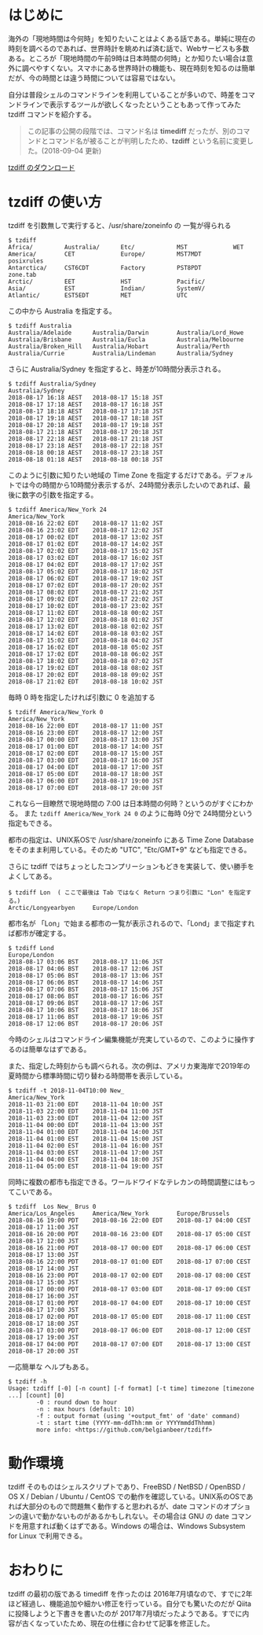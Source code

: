 # はじめに

海外の「現地時間は今何時」を知りたいことはよくある話である。単純に現在の時刻を調べるのであれば、世界時計を眺めれば済む話で、Webサービスも多数ある。ところが「現地時間の午前9時は日本時間の何時」とか知りたい場合は意外に調べやすくない。スマホにある世界時計の機能も、現在時刻を知るのは簡単だが、今の時間とは違う時間については容易ではない。

自分は普段シェルのコマンドラインを利用していることが多いので、時差をコマンドラインで表示するツールが欲しくなったということもあって作ってみた tzdiff コマンドを紹介する。

> この記事の公開の段階では、コマンド名は **timediff** だったが、別のコマンドとコマンド名が被ることが判明したため、**tzdiff** という名前に変更した。(2018-09-04 更新)

[tzdiff のダウンロード](https://github.com/belgianbeer/tzdiff)

# tzdiff の使い方

tzdiff を引数無しで実行すると、/usr/share/zoneinfo の 一覧が得られる

```
$ tzdiff
Africa/         Australia/      Etc/            MST             WET
America/        CET             Europe/         MST7MDT         posixrules
Antarctica/     CST6CDT         Factory         PST8PDT         zone.tab
Arctic/         EET             HST             Pacific/
Asia/           EST             Indian/         SystemV/
Atlantic/       EST5EDT         MET             UTC
```

この中から Australia を指定する。

```
$ tzdiff Australia
Australia/Adelaide      Australia/Darwin        Australia/Lord_Howe
Australia/Brisbane      Australia/Eucla         Australia/Melbourne
Australia/Broken_Hill   Australia/Hobart        Australia/Perth
Australia/Currie        Australia/Lindeman      Australia/Sydney
```

さらに Australia/Sydney を指定すると、時差が10時間分表示される。

```
$ tzdiff Australia/Sydney
Australia/Sydney
2018-08-17 16:18 AEST   2018-08-17 15:18 JST
2018-08-17 17:18 AEST   2018-08-17 16:18 JST
2018-08-17 18:18 AEST   2018-08-17 17:18 JST
2018-08-17 19:18 AEST   2018-08-17 18:18 JST
2018-08-17 20:18 AEST   2018-08-17 19:18 JST
2018-08-17 21:18 AEST   2018-08-17 20:18 JST
2018-08-17 22:18 AEST   2018-08-17 21:18 JST
2018-08-17 23:18 AEST   2018-08-17 22:18 JST
2018-08-18 00:18 AEST   2018-08-17 23:18 JST
2018-08-18 01:18 AEST   2018-08-18 00:18 JST
```

このように引数に知りたい地域の Time Zone を指定するだけである。デフォルトでは今の時間から10時間分表示するが、24時間分表示したいのであれば、最後に数字の引数を指定する。

```
$ tzdiff America/New_York 24
America/New_York
2018-08-16 22:02 EDT    2018-08-17 11:02 JST
2018-08-16 23:02 EDT    2018-08-17 12:02 JST
2018-08-17 00:02 EDT    2018-08-17 13:02 JST
2018-08-17 01:02 EDT    2018-08-17 14:02 JST
2018-08-17 02:02 EDT    2018-08-17 15:02 JST
2018-08-17 03:02 EDT    2018-08-17 16:02 JST
2018-08-17 04:02 EDT    2018-08-17 17:02 JST
2018-08-17 05:02 EDT    2018-08-17 18:02 JST
2018-08-17 06:02 EDT    2018-08-17 19:02 JST
2018-08-17 07:02 EDT    2018-08-17 20:02 JST
2018-08-17 08:02 EDT    2018-08-17 21:02 JST
2018-08-17 09:02 EDT    2018-08-17 22:02 JST
2018-08-17 10:02 EDT    2018-08-17 23:02 JST
2018-08-17 11:02 EDT    2018-08-18 00:02 JST
2018-08-17 12:02 EDT    2018-08-18 01:02 JST
2018-08-17 13:02 EDT    2018-08-18 02:02 JST
2018-08-17 14:02 EDT    2018-08-18 03:02 JST
2018-08-17 15:02 EDT    2018-08-18 04:02 JST
2018-08-17 16:02 EDT    2018-08-18 05:02 JST
2018-08-17 17:02 EDT    2018-08-18 06:02 JST
2018-08-17 18:02 EDT    2018-08-18 07:02 JST
2018-08-17 19:02 EDT    2018-08-18 08:02 JST
2018-08-17 20:02 EDT    2018-08-18 09:02 JST
2018-08-17 21:02 EDT    2018-08-18 10:02 JST
```

毎時 0 時を指定したければ引数に 0 を追加する

```
$ tzdiff America/New_York 0
America/New_York
2018-08-16 22:00 EDT    2018-08-17 11:00 JST
2018-08-16 23:00 EDT    2018-08-17 12:00 JST
2018-08-17 00:00 EDT    2018-08-17 13:00 JST
2018-08-17 01:00 EDT    2018-08-17 14:00 JST
2018-08-17 02:00 EDT    2018-08-17 15:00 JST
2018-08-17 03:00 EDT    2018-08-17 16:00 JST
2018-08-17 04:00 EDT    2018-08-17 17:00 JST
2018-08-17 05:00 EDT    2018-08-17 18:00 JST
2018-08-17 06:00 EDT    2018-08-17 19:00 JST
2018-08-17 07:00 EDT    2018-08-17 20:00 JST
```

これなら一目瞭然で現地時間の 7:00 は日本時間の何時？というのがすぐにわかる。
また `tzdiff America/New_York 24 0` のように毎時 0分で 24時間分という指定もできる。

都市の指定は、UNIX系OSで /usr/share/zoneinfo にある Time Zone Database をそのまま利用している。そのため "UTC", "Etc/GMT+9" なども指定できる。

さらに tzdiff ではちょっとしたコンプリーションもどきを実装して、使い勝手をよくしてある。

```
$ tzdiff Lon  ( ここで最後は Tab ではなく Return つまり引数に "Lon" を指定する。)
Arctic/Longyearbyen     Europe/London
```

都市名が 「Lon」で始まる都市の一覧が表示されるので、「Lond」まで指定すれば都市が確定する。

```
$ tzdiff Lond
Europe/London
2018-08-17 03:06 BST    2018-08-17 11:06 JST
2018-08-17 04:06 BST    2018-08-17 12:06 JST
2018-08-17 05:06 BST    2018-08-17 13:06 JST
2018-08-17 06:06 BST    2018-08-17 14:06 JST
2018-08-17 07:06 BST    2018-08-17 15:06 JST
2018-08-17 08:06 BST    2018-08-17 16:06 JST
2018-08-17 09:06 BST    2018-08-17 17:06 JST
2018-08-17 10:06 BST    2018-08-17 18:06 JST
2018-08-17 11:06 BST    2018-08-17 19:06 JST
2018-08-17 12:06 BST    2018-08-17 20:06 JST
```

今時のシェルはコマンドライン編集機能が充実しているので、このように操作するのは簡単なはずである。

また、指定した時刻からも調べられる。次の例は、アメリカ東海岸で2019年の夏時間から標準時間に切り替わる時間帯を表示している。

```
$ tzdiff -t 2018-11-04T10:00 New_
America/New_York
2018-11-03 21:00 EDT    2018-11-04 10:00 JST
2018-11-03 22:00 EDT    2018-11-04 11:00 JST
2018-11-03 23:00 EDT    2018-11-04 12:00 JST
2018-11-04 00:00 EDT    2018-11-04 13:00 JST
2018-11-04 01:00 EDT    2018-11-04 14:00 JST
2018-11-04 01:00 EST    2018-11-04 15:00 JST
2018-11-04 02:00 EST    2018-11-04 16:00 JST
2018-11-04 03:00 EST    2018-11-04 17:00 JST
2018-11-04 04:00 EST    2018-11-04 18:00 JST
2018-11-04 05:00 EST    2018-11-04 19:00 JST
```

同時に複数の都市も指定できる。ワールドワイドなテレカンの時間調整にはもってこいである。

```
$ tzdiff  Los New_ Brus 0
America/Los_Angeles     America/New_York        Europe/Brussels
2018-08-16 19:00 PDT    2018-08-16 22:00 EDT    2018-08-17 04:00 CEST   2018-08-17 11:00 JST
2018-08-16 20:00 PDT    2018-08-16 23:00 EDT    2018-08-17 05:00 CEST   2018-08-17 12:00 JST
2018-08-16 21:00 PDT    2018-08-17 00:00 EDT    2018-08-17 06:00 CEST   2018-08-17 13:00 JST
2018-08-16 22:00 PDT    2018-08-17 01:00 EDT    2018-08-17 07:00 CEST   2018-08-17 14:00 JST
2018-08-16 23:00 PDT    2018-08-17 02:00 EDT    2018-08-17 08:00 CEST   2018-08-17 15:00 JST
2018-08-17 00:00 PDT    2018-08-17 03:00 EDT    2018-08-17 09:00 CEST   2018-08-17 16:00 JST
2018-08-17 01:00 PDT    2018-08-17 04:00 EDT    2018-08-17 10:00 CEST   2018-08-17 17:00 JST
2018-08-17 02:00 PDT    2018-08-17 05:00 EDT    2018-08-17 11:00 CEST   2018-08-17 18:00 JST
2018-08-17 03:00 PDT    2018-08-17 06:00 EDT    2018-08-17 12:00 CEST   2018-08-17 19:00 JST
2018-08-17 04:00 PDT    2018-08-17 07:00 EDT    2018-08-17 13:00 CEST   2018-08-17 20:00 JST
```

一応簡単な ヘルプもある。

```
$ tzdiff -h
Usage: tzdiff [-0] [-n count] [-f format] [-t time] timezone [timezone ...] [count] [0]
        -0 : round down to hour
        -n : max hours (default: 10)
        -f : output format (using '+output_fmt' of 'date' command)
        -t : start time (YYYY-mm-ddThh:mm or YYYYmmddThhmm)
        more info: <https://github.com/belgianbeer/tzdiff>
```

# 動作環境

tzdiff そのものはシェルスクリプトであり、FreeBSD / NetBSD / OpenBSD / OS X / Debian / Ubuntu / CentOS での動作を確認している。UNIX系のOSであれば大部分のもので問題無く動作すると思われるが、date コマンドのオプションの違いで動かないものがあるかもしれない。その場合は GNU の date コマンドを用意すれば動くはずである。Windows の場合は、Windows Subsystem for Linux で利用できる。

# おわりに

tzdiff の最初の版である timediff を作ったのは 2016年7月頃なので、すでに2年ほど経過し、機能追加や細かい修正を行っている。自分でも驚いたのだが Qiita に投降しようと下書きを書いたのが 2017年7月頃だったようである。すでに内容が古くなっていたため、現在の仕様に合わせて記事を修正した。
